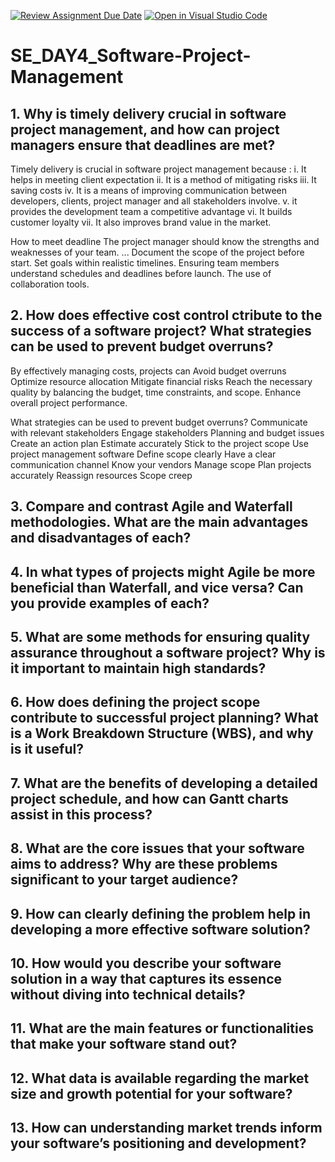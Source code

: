 [![Review Assignment Due Date](https://classroom.github.com/assets/deadline-readme-button-22041afd0340ce965d47ae6ef1cefeee28c7c493a6346c4f15d667ab976d596c.svg)](https://classroom.github.com/a/9pw6JKcu)
[![Open in Visual Studio Code](https://classroom.github.com/assets/open-in-vscode-2e0aaae1b6195c2367325f4f02e2d04e9abb55f0b24a779b69b11b9e10269abc.svg)](https://classroom.github.com/online_ide?assignment_repo_id=15940129&assignment_repo_type=AssignmentRepo)

# SE_DAY4_Software-Project-Management
## 1. Why is timely delivery crucial in software project management, and how can project managers ensure that deadlines are met?
Timely delivery is crucial in software project management because :
i. It helps in meeting client expectation
ii. It is a method of mitigating risks
iii. It saving costs
iv. It is a means of improving communication between developers, clients, project manager and all stakeholders involve.
v. it provides the development team a competitive advantage
vi. It builds customer loyalty
vii. It also improves brand value in the market. 

 How to meet deadline 
 The project manager should know the strengths and weaknesses of your team. ...
Document the scope of the project before  start.
Set goals within realistic timelines. 
Ensuring team members understand schedules and deadlines before launch. 
The use of collaboration tools.

## 2. How does effective cost control ctribute to the success of a software project? What strategies can be used to prevent budget overruns?
By effectively managing costs, projects can 
Avoid budget overruns
Optimize resource allocation
Mitigate financial risks
Reach the necessary quality by balancing the budget, time constraints, and scope.
Enhance overall project performance. 

 What strategies can be used to prevent budget overruns?
Communicate with relevant stakeholders
Engage stakeholders
Planning and budget issues
Create an action plan
Estimate accurately
Stick to the project scope
Use project management software
Define scope clearly
Have a clear communication channel
Know your vendors
Manage scope
Plan projects accurately
Reassign resources
Scope creep



## 3. Compare and contrast Agile and Waterfall methodologies. What are the main advantages and disadvantages of each?
## 4. In what types of projects might Agile be more beneficial than Waterfall, and vice versa? Can you provide examples of each?
## 5. What are some methods for ensuring quality assurance throughout a software project? Why is it important to maintain high standards?
## 6. How does defining the project scope contribute to successful project planning? What is a Work Breakdown Structure (WBS), and why is it useful?
## 7. What are the benefits of developing a detailed project schedule, and how can Gantt charts assist in this process?
## 8. What are the core issues that your software aims to address? Why are these problems significant to your target audience?
## 9. How can clearly defining the problem help in developing a more effective software solution?
## 10. How would you describe your software solution in a way that captures its essence without diving into technical details?
## 11. What are the main features or functionalities that make your software stand out?
## 12. What data is available regarding the market size and growth potential for your software?
## 13. How can understanding market trends inform your software’s positioning and development?

